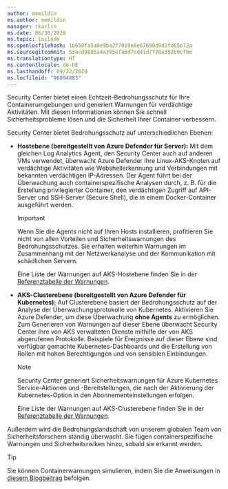 ```yaml
---
author: memildin
ms.author: memildin
manager: rkarlin
ms.date: 06/30/2020
ms.topic: include
ms.openlocfilehash: 1b650fa5a0e9ba2f7019e6e67690d9d1fd65e72a
ms.sourcegitcommit: 53acd9895a4a395efa6d7cd41d7f78e392b9cfbe
ms.translationtype: HT
ms.contentlocale: de-DE
ms.lasthandoff: 09/22/2020
ms.locfileid: "90894883"
---
```

Security Center bietet einen Echtzeit-Bedrohungsschutz für Ihre Containerumgebungen und generiert Warnungen für verdächtige Aktivitäten. Mit diesen Informationen können Sie schnell Sicherheitsprobleme lösen und die Sicherheit Ihrer Container verbessern.

Security Center bietet Bedrohungsschutz auf unterschiedlichen Ebenen: 

* **Hostebene (bereitgestellt von Azure Defender für Server):** Mit dem gleichen Log Analytics Agent, den Security Center auch auf anderen VMs verwendet, überwacht Azure Defender Ihre Linux-AKS-Knoten auf verdächtige Aktivitäten wie Webshellerkennung und Verbindungen mit bekannten verdächtigen IP-Adressen. Der Agent führt bei der Überwachung auch containerspezifische Analysen durch, z. B. für die Erstellung privilegierter Container, den verdächtigen Zugriff auf API-Server und SSH-Server (Secure Shell), die in einem Docker-Container ausgeführt werden.

    >[!IMPORTANT]
    > Wenn Sie die Agents nicht auf Ihren Hosts installieren, profitieren Sie nicht von allen Vorteilen und Sicherheitswarnungen des Bedrohungsschutzes. Sie erhalten weiterhin Warnungen im Zusammenhang mit der Netzwerkanalyse und der Kommunikation mit schädlichen Servern.

    Eine Liste der Warnungen auf AKS-Hostebene finden Sie in der [Referenztabelle der Warnungen](https://docs.microsoft.com/azure/security-center/alerts-reference#alerts-containerhost).


* **AKS-Clusterebene (bereitgestellt von Azure Defender für Kubernetes):** Auf Clusterebene basiert der Bedrohungsschutz auf der Analyse der Überwachungsprotokolle von Kubernetes. Aktivieren Sie Azure Defender, um diese Überwachung **ohne Agents** zu ermöglichen. Zum Generieren von Warnungen auf dieser Ebene überwacht Security Center Ihre von AKS verwalteten Dienste mithilfe der von AKS abgerufenen Protokolle. Beispiele für Ereignisse auf dieser Ebene sind verfügbar gemachte Kubernetes-Dashboards und die Erstellung von Rollen mit hohen Berechtigungen und von sensiblen Einbindungen.

    >[!NOTE]
    > Security Center generiert Sicherheitswarnungen für Azure Kubernetes Service-Aktionen und -Bereitstellungen, die nach der Aktivierung der Kubernetes-Option in den Abonnementeinstellungen erfolgen. 

    Eine Liste der Warnungen auf AKS-Clusterebene finden Sie in der [Referenztabelle der Warnungen](https://docs.microsoft.com/azure/security-center/alerts-reference#alerts-akscluster).

Außerdem wird die Bedrohungslandschaft von unserem globalen Team von Sicherheitsforschern ständig überwacht. Sie fügen containerspezifische Warnungen und Sicherheitsrisiken hinzu, sobald sie erkannt werden.

> [!TIP]
> Sie können Containerwarnungen simulieren, indem Sie die Anweisungen in [diesem Blogbeitrag](https://techcommunity.microsoft.com/t5/azure-security-center/how-to-demonstrate-the-new-containers-features-in-azure-security/ba-p/1011270) befolgen.